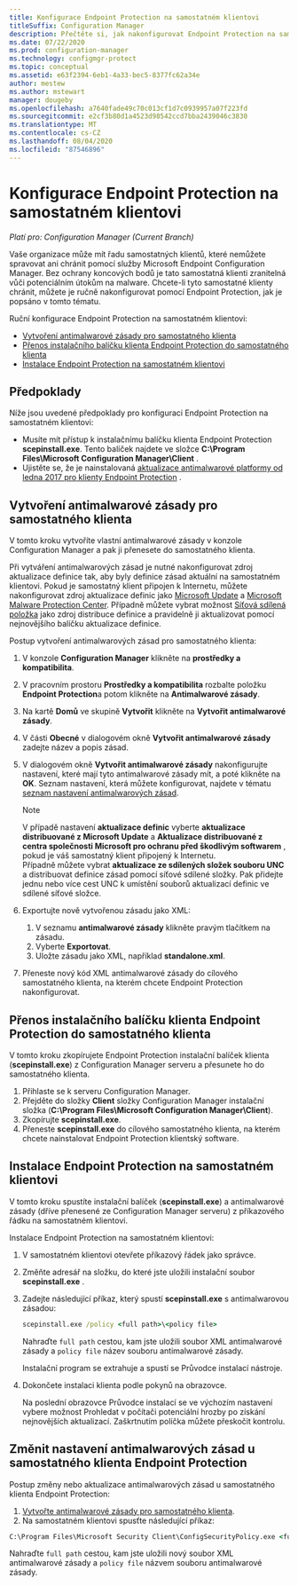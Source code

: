 ```yaml
---
title: Konfigurace Endpoint Protection na samostatném klientovi
titleSuffix: Configuration Manager
description: Přečtěte si, jak nakonfigurovat Endpoint Protection na samostatném klientovi.
ms.date: 07/22/2020
ms.prod: configuration-manager
ms.technology: configmgr-protect
ms.topic: conceptual
ms.assetid: e63f2394-6eb1-4a33-bec5-8377fc62a34e
author: mestew
ms.author: mstewart
manager: dougeby
ms.openlocfilehash: a7640fade49c70c013cf1d7c0939957a07f223fd
ms.sourcegitcommit: e2cf3b80d1a4523d98542ccd7bba2439046c3830
ms.translationtype: MT
ms.contentlocale: cs-CZ
ms.lasthandoff: 08/04/2020
ms.locfileid: "87546896"
---
```

# <a name="configure-endpoint-protection-on-a-standalone-client"></a>Konfigurace Endpoint Protection na samostatném klientovi

*Platí pro: Configuration Manager (Current Branch)*

Vaše organizace může mít řadu samostatných klientů, které nemůžete spravovat ani chránit pomocí služby Microsoft Endpoint Configuration Manager. Bez ochrany koncových bodů je tato samostatná klienti zranitelná vůči potenciálním útokům na malware. Chcete-li tyto samostatné klienty chránit, můžete je ručně nakonfigurovat pomocí Endpoint Protection, jak je popsáno v tomto tématu.

Ruční konfigurace Endpoint Protection na samostatném klientovi:

- [Vytvoření antimalwarové zásady pro samostatného klienta](#create-an-antimalware-policy-for-the-standalone-client)
- [Přenos instalačního balíčku klienta Endpoint Protection do samostatného klienta](#transfer-endpoint-protection-client-installation-package-to-the-standalone-client)
- [Instalace Endpoint Protection na samostatném klientovi](#install-endpoint-protection-on-the-standalone-client)

## <a name="prerequisites"></a>Předpoklady

Níže jsou uvedené předpoklady pro konfiguraci Endpoint Protection na samostatném klientovi:

- Musíte mít přístup k instalačnímu balíčku klienta Endpoint Protection **scepinstall.exe**. Tento balíček najdete ve složce **C:\Program Files\Microsoft Configuration Manager\Client** . 
- Ujistěte se, že je nainstalovaná [aktualizace antimalwarové platformy od ledna 2017 pro klienty Endpoint Protection](https://support.microsoft.com/help/3209361/january-2017-anti-malware-platform-update-for-endpoint-protection-clie) . 

## <a name="create-an-antimalware-policy-for-the-standalone-client"></a>Vytvoření antimalwarové zásady pro samostatného klienta

V tomto kroku vytvoříte vlastní antimalwarové zásady v konzole Configuration Manager a pak ji přenesete do samostatného klienta.

Při vytváření antimalwarových zásad je nutné nakonfigurovat zdroj aktualizace definice tak, aby byly definice zásad aktuální na samostatném klientovi. Pokud je samostatný klient připojen k Internetu, můžete nakonfigurovat zdroj aktualizace definic jako [Microsoft Update](endpoint-definitions-microsoft-updates.md) a [Microsoft Malware Protection Center](endpoint-definitions-protection-center.md). Případně můžete vybrat možnost [Síťová sdílená položka](endpoint-definitions-network.md) jako zdroj distribuce definice a pravidelně ji aktualizovat pomocí nejnovějšího balíčku aktualizace definice. 

Postup vytvoření antimalwarových zásad pro samostatného klienta:

1. V konzole **Configuration Manager** klikněte na **prostředky a kompatibilita**.
2. V pracovním prostoru **Prostředky a kompatibilita** rozbalte položku **Endpoint Protection**a potom klikněte na **Antimalwarové zásady**.
3. Na kartě **Domů** ve skupině **Vytvořit** klikněte na **Vytvořit antimalwarové zásady**.
4. V části **Obecné** v dialogovém okně **Vytvořit antimalwarové zásady** zadejte název a popis zásad.
5. V dialogovém okně **Vytvořit antimalwarové zásady** nakonfigurujte nastavení, které mají tyto antimalwarové zásady mít, a poté klikněte na **OK**. Seznam nastavení, která můžete konfigurovat, najdete v tématu [seznam nastavení antimalwarových zásad](endpoint-antimalware-policies.md#list-of-antimalware-policy-settings).
    > [!NOTE]
    > V případě nastavení **aktualizace definic** vyberte **aktualizace distribuované z Microsoft Update** a **Aktualizace distribuované z centra společnosti Microsoft pro ochranu před škodlivým softwarem** , pokud je váš samostatný klient připojený k Internetu.  
    > Případně můžete vybrat **aktualizace ze sdílených složek souboru UNC** a distribuovat definice zásad pomocí síťové sdílené složky. Pak přidejte jednu nebo více cest UNC k umístění souborů aktualizací definic ve sdílené síťové složce.

6. Exportujte nově vytvořenou zásadu jako XML:
    1. V seznamu **antimalwarové zásady** klikněte pravým tlačítkem na zásadu.
    1. Vyberte **Exportovat**.
    1. Uložte zásadu jako XML, například **standalone.xml**.
7. Přeneste nový kód XML antimalwarové zásady do cílového samostatného klienta, na kterém chcete Endpoint Protection nakonfigurovat.

## <a name="transfer-endpoint-protection-client-installation-package-to-the-standalone-client"></a>Přenos instalačního balíčku klienta Endpoint Protection do samostatného klienta

V tomto kroku zkopírujete Endpoint Protection instalační balíček klienta (**scepinstall.exe**) z Configuration Manager serveru a přesunete ho do samostatného klienta.

1. Přihlaste se k serveru Configuration Manager.
2. Přejděte do složky **Client** složky Configuration Manager instalační složka (**C:\Program Files\Microsoft Configuration Manager\Client**).
3. Zkopírujte **scepinstall.exe**.
4. Přeneste **scepinstall.exe** do cílového samostatného klienta, na kterém chcete nainstalovat Endpoint Protection klientský software.

## <a name="install-endpoint-protection-on-the-standalone-client"></a>Instalace Endpoint Protection na samostatném klientovi
V tomto kroku spustíte instalační balíček (**scepinstall.exe**) a antimalwarové zásady (dříve přenesené ze Configuration Manager serveru) z příkazového řádku na samostatném klientovi.

Instalace Endpoint Protection na samostatném klientovi:

1. V samostatném klientovi otevřete příkazový řádek jako správce.
2. Změňte adresář na složku, do které jste uložili instalační soubor **scepinstall.exe** .
3. Zadejte následující příkaz, který spustí **scepinstall.exe** s antimalwarovou zásadou:

    ```cmd
    scepinstall.exe /policy <full path>\<policy file>
    ```

    Nahraďte `full path` cestou, kam jste uložili soubor XML antimalwarové zásady a `policy file` název souboru antimalwarové zásady.
 
    Instalační program se extrahuje a spustí se Průvodce instalací nástroje.

4. Dokončete instalaci klienta podle pokynů na obrazovce.

    Na poslední obrazovce Průvodce instalací se ve výchozím nastavení vybere možnost Prohledat v počítači potenciální hrozby po získání nejnovějších aktualizací. Zaškrtnutím políčka můžete přeskočit kontrolu.

## <a name="change-antimalware-policy-settings-on-a-standalone-endpoint-protection-client"></a>Změnit nastavení antimalwarových zásad u samostatného klienta Endpoint Protection

Postup změny nebo aktualizace antimalwarových zásad u samostatného klienta Endpoint Protection: 

1. [Vytvořte antimalwarové zásady pro samostatného klienta](#create-an-antimalware-policy-for-the-standalone-client).
2. Na samostatném klientovi spusťte následující příkaz:

```cmd
C:\Program Files\Microsoft Security Client\ConfigSecurityPolicy.exe <full path>\<policy file>
```

Nahraďte `full path` cestou, kam jste uložili nový soubor XML antimalwarové zásady a `policy file` názvem souboru antimalwarové zásady.
